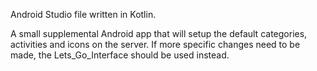 Android Studio file written in Kotlin.

A small supplemental Android app that will setup the default categories, activities and icons on the server. If more specific changes need to be made, the Lets_Go_Interface should be used instead.
